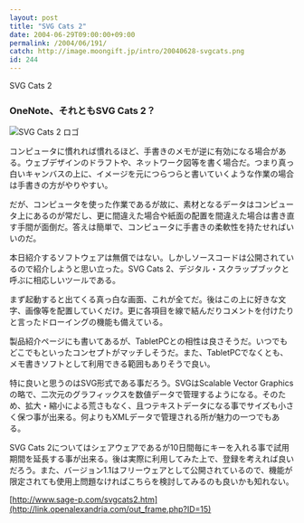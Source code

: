 ```yaml
---
layout: post
title: "SVG Cats 2"
date: 2004-06-29T09:00:00+09:00
permalink: /2004/06/191/
catch: http://image.moongift.jp/intro/20040628-svgcats.png
id: 244
---
```

SVG Cats 2  
<!--more-->

### OneNote、それともSVG Cats 2？
  

![SVG Cats 2 ロゴ](http://image.moongift.jp/intro/20040628-svgcats.png "SVG Cats 2 ロゴ")

  

コンピュータに慣れれば慣れるほど、手書きのメモが逆に有効になる場合がある。ウェブデザインのドラフトや、ネットワーク図等を書く場合だ。つまり真っ白いキャンバスの上に、イメージを元につらつらと書いていくような作業の場合は手書きの方がやりやすい。

  

だが、コンピュータを使った作業であるが故に、素材となるデータはコンピュータ上にあるのが常だし、更に間違えた場合や紙面の配置を間違えた場合は書き直す手間が面倒だ。答えは簡単で、コンピュータに手書きの柔軟性を持たせればいいのだ。

  

本日紹介するソフトウェアは無償ではない。しかしソースコードは公開されているので紹介しようと思い立った。SVG Cats 2、デジタル・スクラップブックと呼ぶに相応しいツールである。

  

まず起動すると出てくる真っ白な画面、これが全てだ。後はこの上に好きな文字、画像等を配置していくだけ。更に各項目を線で結んだりコメントを付けたりと言ったドローイングの機能も備えている。

  

製品紹介ページにも書いてあるが、TabletPCとの相性は良さそうだ。いつでもどこでもといったコンセプトがマッチしそうだ。また、TabletPCでなくとも、メモ書きソフトとして利用できる範囲もありそうで良い。

  

特に良いと思うのはSVG形式である事だろう。SVGはScalable Vector Graphicsの略で、二次元のグラフィックスを数値データで管理するようになる。そのため、拡大・縮小による荒さもなく、且つテキストデータになる事でサイズも小さく保つ事が出来る。何よりもXMLデータで管理される所が魅力の一つでもある。

  

SVG Cats 2についてはシェアウェアであるが10日間毎にキーを入れる事で試用期間を延長する事が出来る。後は実際に利用してみた上で、登録を考えれば良いだろう。また、バージョン1.1はフリーウェアとして公開されているので、機能が限定されても使用上問題なければこちらを検討してみるのも良いかも知れない。

  

[http://www.sage-p.com/svgcats2.htm](http://link.openalexandria.com/out_frame.php?ID=15)

